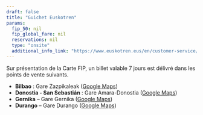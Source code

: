 ```yaml
---
draft: false
title: "Guichet Euskotren"
params:
  fip_50: nil
  fip_global_fare: nil
  reservations: nil
  type: "onsite"
  additional_info_link: "https://www.euskotren.eus/en/customer-service/offices-and-opening-hours"
---
```


Sur présentation de la Carte FIP, un billet valable 7 jours est délivré dans les points de vente suivants.

- **Bilbao** : Gare Zazpikaleak ([Google Maps](https://maps.app.goo.gl/hvwrJBTd35r4j2eP8))
- **Donostia - San Sebastián** : Gare Amara-Donostia ([Google Maps](https://maps.app.goo.gl/er4tJougg2do4kqC9))
- **Gernika** – Gare Gernika ([Google Maps](https://maps.app.goo.gl/BvsrXzc7Y2s8bnx57))
- **Durango** – Gare Durango ([Google Maps](https://maps.app.goo.gl/KwxrPWcvahWCS664A))
